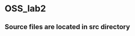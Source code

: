 # OSS_lab2

## Source files are located in src directory

<src img = "https://github.com/Joong-main/OSS_lab2/blob/main/img/lab2-0%20%EC%BD%94%EB%93%9C.PNG" ></src>
